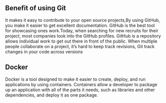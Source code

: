 ## Benefit of using Git
It makes it easy to contribute to your open source projects,By using GitHub, you make it easier to get excellent documentation. 
 GitHub is the best tool for showcasing ones work.Today, when searching for new recruits for their project, most companies look into the GitHub profiles. GitHub is a repository allows individual work to get out there in front of the public. When multiple people collaborate on a project, it’s hard to keep track revisions, Git track changes in your code across versions



## Docker
Docker is a tool designed to make it easier to create, deploy, and run applications by using containers. Containers allow a developer to package up an application with all of the parts it needs, such as libraries and other dependencies, and deploy it as one package.
